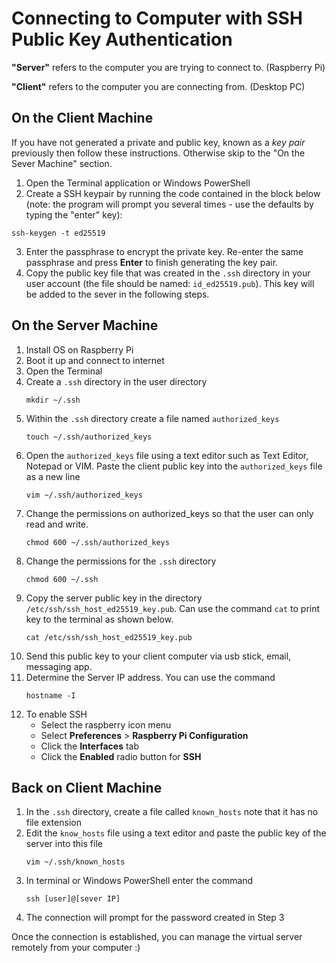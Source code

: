 # Connecting to Computer with SSH Public Key Authentication

**"Server"** refers to the computer you are trying to connect to. (Raspberry Pi)

**"Client"** refers to the computer you are connecting from. (Desktop PC)

## On the Client Machine
If you have not generated a private and public key, known as a *key pair* previously then follow these instructions. Otherwise skip to the "On the Sever Machine" section.

1. Open the Terminal application or Windows PowerShell
2. Create a SSH keypair by running the code contained in the block below (note: the program will prompt you several times - use the defaults by typing the "enter" key):

```
ssh-keygen -t ed25519
```
3. Enter the passphrase to encrypt the private key. Re-enter the same passphrase and press **Enter** to finish generating the key pair. 
4. Copy the public key file that was created in the `.ssh` directory in your user account (the file should be named: `id_ed25519.pub`). This key will be added to the sever in the following steps.

## On the Server Machine
1. Install OS on Raspberry Pi
2. Boot it up and connect to internet
3. Open the Terminal
4. Create a `.ssh` directory in the user directory 
    ```
    mkdir ~/.ssh
    ```
5. Within the `.ssh` directory create a file named `authorized_keys`
    ```
    touch ~/.ssh/authorized_keys
    ```
6. Open the `authorized_keys` file using a text editor such as Text Editor, Notepad or VIM. Paste the client public key into the `authorized_keys` file as a new line
    ```
    vim ~/.ssh/authorized_keys
    ```
7. Change the permissions on authorized_keys so that the user can only read and write.
    ```
    chmod 600 ~/.ssh/authorized_keys
    ```
8. Change the permissions for the `.ssh` directory
    ```
    chmod 600 ~/.ssh
    ```
9. Copy the server public key in the directory `/etc/ssh/ssh_host_ed25519_key.pub`. Can use the command `cat` to print key to the terminal as shown below.
    ```
    cat /etc/ssh/ssh_host_ed25519_key.pub
    ```
10. Send this public key to your client computer via usb stick, email, messaging app.
11. Determine the Server IP address. You can use the command 
    ```
    hostname -I
    ```
12. To enable SSH
    - Select the raspberry icon menu
    - Select **Preferences** > **Raspberry Pi Configuration**
    - Click the **Interfaces** tab
    - Click the **Enabled** radio button for **SSH**
        
## Back on Client Machine
1. In the `.ssh` directory, create a file called `known_hosts` note that it has no file extension
2. Edit the `know_hosts` file using a text editor and paste the public key of the server into this file
    ```
    vim ~/.ssh/known_hosts
    ```
3. In terminal or Windows PowerShell enter the command
    ```
    ssh [user]@[sever IP]
    ```
4. The connection will prompt for the password created in Step 3

Once the connection is established, you can manage the virtual server remotely from your computer :)